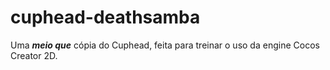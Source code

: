 # cuphead-deathsamba

Uma ***meio que*** cópia do Cuphead, feita para treinar o uso da engine Cocos Creator 2D.
